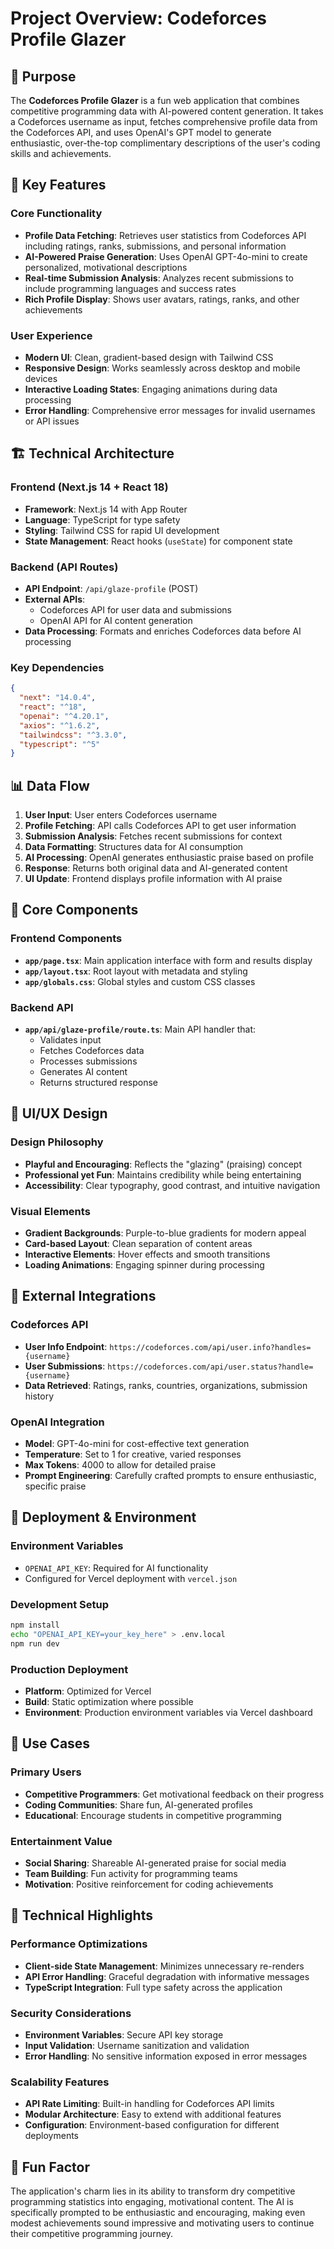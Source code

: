 # Project Overview: Codeforces Profile Glazer

## 🎯 Purpose

The **Codeforces Profile Glazer** is a fun web application that combines competitive programming data with AI-powered content generation. It takes a Codeforces username as input, fetches comprehensive profile data from the Codeforces API, and uses OpenAI's GPT model to generate enthusiastic, over-the-top complimentary descriptions of the user's coding skills and achievements.

## 🌟 Key Features

### Core Functionality
- **Profile Data Fetching**: Retrieves user statistics from Codeforces API including ratings, ranks, submissions, and personal information
- **AI-Powered Praise Generation**: Uses OpenAI GPT-4o-mini to create personalized, motivational descriptions
- **Real-time Submission Analysis**: Analyzes recent submissions to include programming languages and success rates
- **Rich Profile Display**: Shows user avatars, ratings, ranks, and other achievements

### User Experience
- **Modern UI**: Clean, gradient-based design with Tailwind CSS
- **Responsive Design**: Works seamlessly across desktop and mobile devices
- **Interactive Loading States**: Engaging animations during data processing
- **Error Handling**: Comprehensive error messages for invalid usernames or API issues

## 🏗️ Technical Architecture

### Frontend (Next.js 14 + React 18)
- **Framework**: Next.js 14 with App Router
- **Language**: TypeScript for type safety
- **Styling**: Tailwind CSS for rapid UI development
- **State Management**: React hooks (`useState`) for component state

### Backend (API Routes)
- **API Endpoint**: `/api/glaze-profile` (POST)
- **External APIs**: 
  - Codeforces API for user data and submissions
  - OpenAI API for AI content generation
- **Data Processing**: Formats and enriches Codeforces data before AI processing

### Key Dependencies
```json
{
  "next": "14.0.4",
  "react": "^18",
  "openai": "^4.20.1",
  "axios": "^1.6.2",
  "tailwindcss": "^3.3.0",
  "typescript": "^5"
}
```

## 📊 Data Flow

1. **User Input**: User enters Codeforces username
2. **Profile Fetching**: API calls Codeforces API to get user information
3. **Submission Analysis**: Fetches recent submissions for context
4. **Data Formatting**: Structures data for AI consumption
5. **AI Processing**: OpenAI generates enthusiastic praise based on profile
6. **Response**: Returns both original data and AI-generated content
7. **UI Update**: Frontend displays profile information with AI praise

## 🔧 Core Components

### Frontend Components
- **`app/page.tsx`**: Main application interface with form and results display
- **`app/layout.tsx`**: Root layout with metadata and styling
- **`app/globals.css`**: Global styles and custom CSS classes

### Backend API
- **`app/api/glaze-profile/route.ts`**: Main API handler that:
  - Validates input
  - Fetches Codeforces data
  - Processes submissions
  - Generates AI content
  - Returns structured response

## 🎨 UI/UX Design

### Design Philosophy
- **Playful and Encouraging**: Reflects the "glazing" (praising) concept
- **Professional yet Fun**: Maintains credibility while being entertaining
- **Accessibility**: Clear typography, good contrast, and intuitive navigation

### Visual Elements
- **Gradient Backgrounds**: Purple-to-blue gradients for modern appeal
- **Card-based Layout**: Clean separation of content areas
- **Interactive Elements**: Hover effects and smooth transitions
- **Loading Animations**: Engaging spinner during processing

## 🔌 External Integrations

### Codeforces API
- **User Info Endpoint**: `https://codeforces.com/api/user.info?handles={username}`
- **User Submissions**: `https://codeforces.com/api/user.status?handle={username}`
- **Data Retrieved**: Ratings, ranks, countries, organizations, submission history

### OpenAI Integration
- **Model**: GPT-4o-mini for cost-effective text generation
- **Temperature**: Set to 1 for creative, varied responses
- **Max Tokens**: 4000 to allow for detailed praise
- **Prompt Engineering**: Carefully crafted prompts to ensure enthusiastic, specific praise

## 🚀 Deployment & Environment

### Environment Variables
- `OPENAI_API_KEY`: Required for AI functionality
- Configured for Vercel deployment with `vercel.json`

### Development Setup
```bash
npm install
echo "OPENAI_API_KEY=your_key_here" > .env.local
npm run dev
```

### Production Deployment
- **Platform**: Optimized for Vercel
- **Build**: Static optimization where possible
- **Environment**: Production environment variables via Vercel dashboard

## 🎯 Use Cases

### Primary Users
- **Competitive Programmers**: Get motivational feedback on their progress
- **Coding Communities**: Share fun, AI-generated profiles
- **Educational**: Encourage students in competitive programming

### Entertainment Value
- **Social Sharing**: Shareable AI-generated praise for social media
- **Team Building**: Fun activity for programming teams
- **Motivation**: Positive reinforcement for coding achievements

## 🔮 Technical Highlights

### Performance Optimizations
- **Client-side State Management**: Minimizes unnecessary re-renders
- **API Error Handling**: Graceful degradation with informative messages
- **TypeScript Integration**: Full type safety across the application

### Security Considerations
- **Environment Variables**: Secure API key storage
- **Input Validation**: Username sanitization and validation
- **Error Handling**: No sensitive information exposed in error messages

### Scalability Features
- **API Rate Limiting**: Built-in handling for Codeforces API limits
- **Modular Architecture**: Easy to extend with additional features
- **Configuration**: Environment-based configuration for different deployments

## 🎉 Fun Factor

The application's charm lies in its ability to transform dry competitive programming statistics into engaging, motivational content. The AI is specifically prompted to be enthusiastic and encouraging, making even modest achievements sound impressive and motivating users to continue their competitive programming journey. 